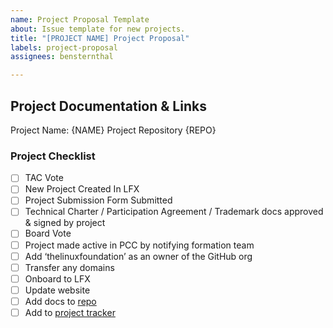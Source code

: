 ```yaml
---
name: Project Proposal Template
about: Issue template for new projects.
title: "[PROJECT NAME] Project Proposal"
labels: project-proposal
assignees: bensternthal

---
```


## Project Documentation & Links

Project Name: {NAME}
Project Repository {REPO}

### Project Checklist

- [ ] TAC Vote 
- [ ] New Project Created In LFX
- [ ] Project Submission Form Submitted 
- [ ] Technical Charter / Participation Agreement / Trademark docs approved & signed by project
- [ ] Board Vote
- [ ] Project made active in PCC by notifying formation team
- [ ] Add ‘thelinuxfoundation’ as an owner of the GitHub org
- [ ] Transfer any domains
- [ ] Onboard to LFX
- [ ] Update website
- [ ] Add docs to [repo](https://github.com/confidential-computing/governance/tree/main/Projects)
- [ ] Add to [project tracker](https://docs.google.com/spreadsheets/d/1crFOI5KRiYwZpurHuXdN7NnNVjCVddg2GKhVD72STIY/edit#gid=0)
